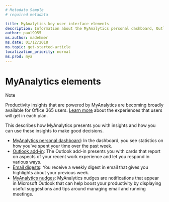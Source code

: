 ```yaml
---
# Metadata Sample
# required metadata

title: MyAnalytics key user interface elements
description: Information about the MyAnalytics personal dashboard, Outlook add-in, email digests, and MyAnalytics nudges. 
author: paul9955
ms.author: madehmer
ms.date: 01/12/2018
ms.topic: get-started-article
localization_priority: normal 
ms.prod: mya
---
```


# MyAnalytics elements

> [!Note] 
> Productivity insights that are powered by MyAnalytics are becoming broadly available for Office 365 users. 
[Learn more](../overview/plans-environments.md) about the experiences that users will get in each plan. 

This describes how MyAnalytics presents you with insights and how you can use these insights to make good decisions.

* [MyAnalytics personal dashboard](Dashboard.md): In the dashboard, you see statistics on how  you've spent your time over the past week. 
* [Outlook add-in](add-in.md): The Outlook add-in presents you with cards that  report on aspects of your recent work experience and let you respond in various ways.
* [Email digests](email-digest.md): You receive a weekly digest in email that gives you highlights about your previous week.
* [MyAnalytics nudges](mya-notifications.md): MyAnalytics nudges are notifications that appear in Microsoft Outlook that can help boost your productivity by displaying useful suggestions and tips around managing email and running meetings.